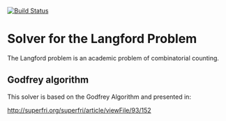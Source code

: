 [![Build Status](https://travis-ci.org/JulienLoiseau/langford.svg?branch=master)](https://travis-ci.org/JulienLoiseau/langford)

# Solver for the Langford Problem

The Langford problem is an academic problem of combinatorial counting. 

## Godfrey algorithm
This solver is based on the Godfrey Algorithm and presented in: 

http://superfri.org/superfri/article/viewFile/93/152

